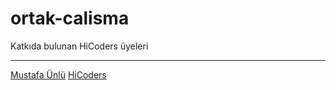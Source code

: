 # ortak-calisma


Katkıda bulunan HiCoders üyeleri

-------------------
[Mustafa Ünlü](https://github.com/hc-unlu)
[HiCoders](https://github.com/hicoders)